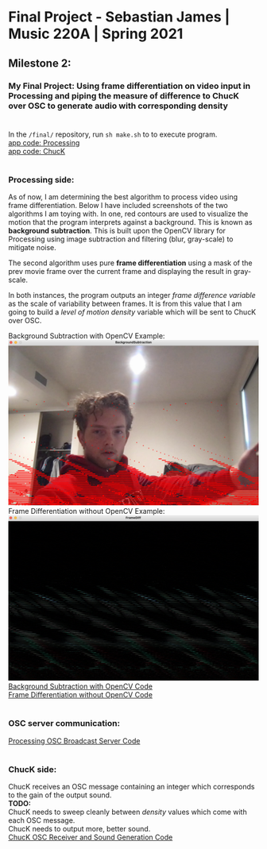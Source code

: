 # Final Project - Sebastian James | Music 220A | Spring 2021  

## Milestone 2:  
### My Final Project: Using **frame differentiation** on **video input in Processing** and piping the measure of difference to **ChucK over OSC** to generate **audio with corresponding density**  
#
In the `/final/` repository, run `sh make.sh` to to execute program.   
[app code: Processing](../app/app.pde)  
[app code: ChucK](../app/OSC_recv.ck)  
#
### Processing side:  
As of now, I am determining the best algorithm to process video using frame differentiation. Below I have included screenshots of the two algorithms I am toying with. In one, red contours are used to visualize the motion that the program interprets against a background. This is known as **background subtraction**. This is built upon the OpenCV library for Processing using image subtraction and filtering (blur, gray-scale) to mitigate noise. 

The second algorithm uses pure **frame differentiation** using a mask of the prev movie frame over the current frame and displaying the result in gray-scale.  

In both instances, the program outputs an integer *frame difference variable* as the scale of variability between frames. It is from this value that I am going to build a *level of motion density* variable which will be sent to ChucK over OSC.  

Background Subtraction with OpenCV Example:  
![alt text](../assets/background_sub_pic.png "Background Subtraction with OpenCV")  
Frame Differentiation without OpenCV Example:  
![alt text](../assets/framdiff_pic.png "Frame Differentiation without OpenCV")  
[Background Subtraction with OpenCV Code](../lib/BackgroundSubtraction/BackgroundSubtraction.pde)  
[Frame Differentiation without OpenCV Code](../lib/FrameDiff/FrameDiff.pde)    
#
### OSC server communication: 
[Processing OSC Broadcast Server Code](../lib/oscp5_broadcast/oscp5_broadcast.pde)  
#
### ChucK side:  
ChucK receives an OSC message containing an integer which corresponds to the gain of the output sound.  
**TODO:**  
ChucK needs to sweep cleanly between *density* values which come with each OSC message.  
ChucK needs to output more, better sound.   
[ChucK OSC Receiver and Sound Generation Code](../app/OSC_recv.ck)  